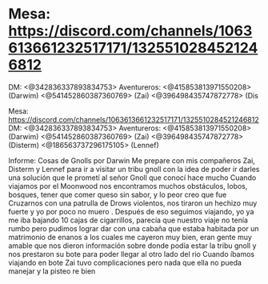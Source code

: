 # Mesa: https://discord.com/channels/1063613661232517171/1325510284521246812
DM: <@342836337893834753> 
Aventureros: <@415853813971550208> (Darwim) <@541452860387360769> (Zai) <@396498435747872778> (Dis

Mesa: https://discord.com/channels/1063613661232517171/1325510284521246812
DM: <@342836337893834753> 
Aventureros: <@415853813971550208> (Darwim) <@541452860387360769> (Zai) <@396498435747872778> (Disterm) <@186563737296175105> (Lennef)

Informe: Cosas de Gnolls por Darwin 
Me prepare con mis compañeros Zai, Disterm y Lennef para ir a visitar un tribu gnoll con la idea de poder ir darles una solución que le prometí al señor Gnoll que conocí hace mucho 
Cuando viajamos por el Moonwood nos encontramos muchos obstáculos, lobos, bosques, tener que comer queso sin sabor, y lo peor creo que fue Cruzarnos con una patrulla de Drows violentos, nos tiraron un hechizo muy fuerte y yo por poco no muero .
Después de eso seguimos viajando, yo ya me iba bajando 10 cajas de cigarrillos, parecía que nuestro viaje no tenía rumbo pero pudimos lograr dar con una cabaña que estaba habitada por un matrimonio de enanos a los cuales me cayeron muy bien, eran gente muy amable que nos dieron información sobre donde podía estar la tribu gnoll y nos prestaron su bote para poder llegar al otro lado del rio
Cuando íbamos viajando en bote Zai tuvo complicaciones pero nada que ella no pueda manejar y la pisteo re bien

